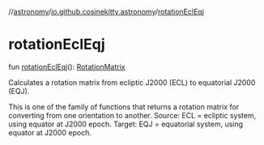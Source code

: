 //[astronomy](../../index.md)/[io.github.cosinekitty.astronomy](index.md)/[rotationEclEqj](rotation-ecl-eqj.md)

# rotationEclEqj

fun [rotationEclEqj](rotation-ecl-eqj.md)(): [RotationMatrix](-rotation-matrix/index.md)

Calculates a rotation matrix from ecliptic J2000 (ECL) to equatorial J2000 (EQJ).

This is one of the family of functions that returns a rotation matrix for converting from one orientation to another. Source: ECL = ecliptic system, using equator at J2000 epoch. Target: EQJ = equatorial system, using equator at J2000 epoch.
